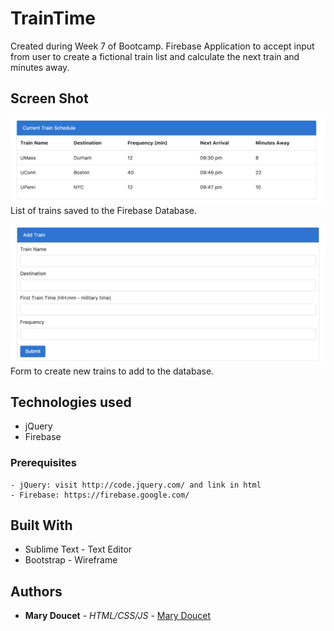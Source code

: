 # TrainTime

Created during Week 7 of Bootcamp. Firebase Application to accept input from user to create a fictional train list and calculate the next train and minutes away.


## Screen Shot
![Screen shot](assets/images/list.png)
List of trains saved to the Firebase Database.

![Screen shot 2](assets/images/addtrainform.png)
Form to create new trains to add to the database.

## Technologies used
- jQuery
- Firebase

### Prerequisites

```
- jQuery: visit http://code.jquery.com/ and link in html
- Firebase: https://firebase.google.com/
```

## Built With

* Sublime Text - Text Editor
* Bootstrap - Wireframe

## Authors

* **Mary Doucet** - *HTML/CSS/JS* - [Mary Doucet](https://github.com/medoucet720)
